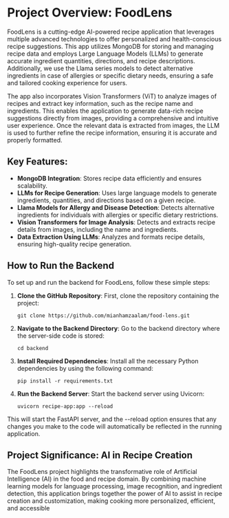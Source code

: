 # Project Overview: FoodLens

FoodLens is a cutting-edge AI-powered recipe application that leverages multiple advanced technologies to offer personalized and health-conscious recipe suggestions. This app utilizes MongoDB for storing and managing recipe data and employs Large Language Models (LLMs) to generate accurate ingredient quantities, directions, and recipe descriptions. Additionally, we use the Llama series models to detect alternative ingredients in case of allergies or specific dietary needs, ensuring a safe and tailored cooking experience for users.

The app also incorporates Vision Transformers (ViT) to analyze images of recipes and extract key information, such as the recipe name and ingredients. This enables the application to generate data-rich recipe suggestions directly from images, providing a comprehensive and intuitive user experience. Once the relevant data is extracted from images, the LLM is used to further refine the recipe information, ensuring it is accurate and properly formatted.

## Key Features:
- **MongoDB Integration**: Stores recipe data efficiently and ensures scalability.
- **LLMs for Recipe Generation**: Uses large language models to generate ingredients, quantities, and directions based on a given recipe.
- **Llama Models for Allergy and Disease Detection**: Detects alternative ingredients for individuals with allergies or specific dietary restrictions.
- **Vision Transformers for Image Analysis**: Detects and extracts recipe details from images, including the name and ingredients.
- **Data Extraction Using LLMs**: Analyzes and formats recipe details, ensuring high-quality recipe generation.

## How to Run the Backend

To set up and run the backend for FoodLens, follow these simple steps:

1. **Clone the GitHub Repository**: First, clone the repository containing the project:
   
   ```
   git clone https://github.com/mianhamzaalam/food-lens.git 

3. **Navigate to the Backend Directory**: Go to the backend directory where the server-side code is stored:
   
   ```
   cd backend

3. **Install Required Dependencies**: Install all the necessary Python dependencies by using the following command:

   ```
   pip install -r requirements.txt
   
4. **Run the Backend Server**: Start the backend server using Uvicorn:

   ```
   uvicorn recipe-app:app --reload
   
This will start the FastAPI server, and the --reload option ensures that any changes you make to the code will automatically be reflected in the running application.

## Project Significance: AI in Recipe Creation
The FoodLens project highlights the transformative role of Artificial Intelligence (AI) in the food and recipe domain. By combining machine learning models for language processing, image recognition, and ingredient detection, this application brings together the power of AI to assist in recipe creation and customization, making cooking more personalized, efficient, and accessible
